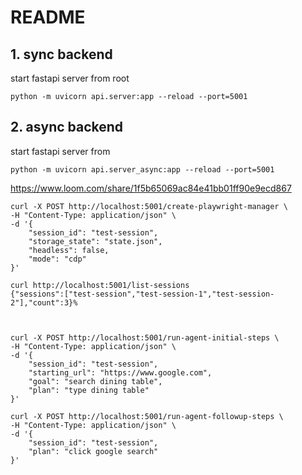 # README

## 1. sync backend
start fastapi server from root
```
python -m uvicorn api.server:app --reload --port=5001
```

## 2. async backend
start fastapi server from 
```
python -m uvicorn api.server_async:app --reload --port=5001
```
https://www.loom.com/share/1f5b65069ac84e41bb01ff90e9ecd867

```
curl -X POST http://localhost:5001/create-playwright-manager \
-H "Content-Type: application/json" \
-d '{
    "session_id": "test-session",
    "storage_state": "state.json",
    "headless": false,
    "mode": "cdp"
}'

curl http://localhost:5001/list-sessions                      
{"sessions":["test-session","test-session-1","test-session-2"],"count":3}% 



curl -X POST http://localhost:5001/run-agent-initial-steps \
-H "Content-Type: application/json" \
-d '{
    "session_id": "test-session",
    "starting_url": "https://www.google.com",
    "goal": "search dining table",
    "plan": "type dining table"
}'

curl -X POST http://localhost:5001/run-agent-followup-steps \
-H "Content-Type: application/json" \
-d '{
    "session_id": "test-session",
    "plan": "click google search"
}'
```